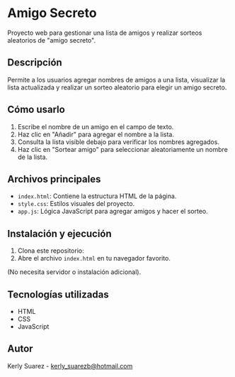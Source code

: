 # Amigo Secreto

Proyecto web para gestionar una lista de amigos y realizar sorteos aleatorios de "amigo secreto".

## Descripción

Permite a los usuarios agregar nombres de amigos a una lista, visualizar la lista actualizada y realizar un sorteo aleatorio para elegir un amigo secreto.

## Cómo usarlo

1. Escribe el nombre de un amigo en el campo de texto.
2. Haz clic en "Añadir" para agregar el nombre a la lista.
3. Consulta la lista visible debajo para verificar los nombres agregados.
4. Haz clic en "Sortear amigo" para seleccionar aleatoriamente un nombre de la lista.
   
## Archivos principales

- `index.html`: Contiene la estructura HTML de la página.
- `style.css`: Estilos visuales del proyecto.
- `app.js`: Lógica JavaScript para agregar amigos y hacer el sorteo.

## Instalación y ejecución

1. Clona este repositorio:
2. Abre el archivo `index.html` en tu navegador favorito.

(No necesita servidor o instalación adicional).

## Tecnologías utilizadas

- HTML
- CSS
- JavaScript

## Autor

Kerly Suarez - kerly_suarezb@hotmail.com


